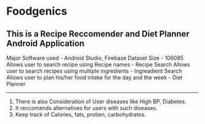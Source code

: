 # Foodgenics
This is a Recipe Reccomender and Diet Planner Android Application 
------------------------------------------------
Major Software used - Android Studio, Firebase
Dataset Size - 106085
Allows user to search recipe using Recipe names - Recipe Search
Allows user to search recipes using multiple ingredients - Ingreadient Search
Allows user to plan his/her food intake for the day and the week - Diet Planner

-------------------------------------------------
1) There is also Consideration of User diseases like High BP, Diabetes.
2) It reccomends alternatives for users with such diseases.
3) Keep track of Calories, fats, protien, carbohydrates.



